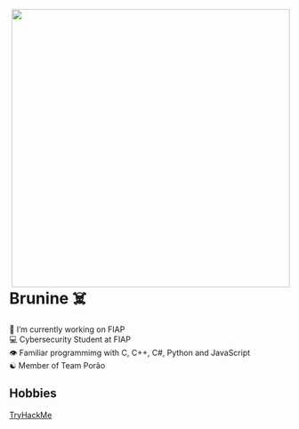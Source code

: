 <img align="right" height="500em" src=https://i.postimg.cc/2yk3xczt/gitbanner2.png>
<h1>Brunine ☠️</h1>

💼 I’m currently working on FIAP <br>
💻 Cybersecurity Student at FIAP <br>
👁️ Familiar programmimg with C, C++, C#, Python and JavaScript <br>
☯️ Member of Team Porão <br>

## Hobbies

<a href="https://tryhackme.com/p/Brunine" target="_blank">TryHackMe</a>
